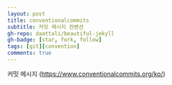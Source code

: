 ```yaml
---
layout: post
title: conventionalcommits 
subtitle: 커밋 메시지 컨벤션 
gh-repo: daattali/beautiful-jekyll
gh-badge: [star, fork, follow]
tags: [git][convention]
comments: true
---
```


커밋 메시지 (https://www.conventionalcommits.org/ko/)